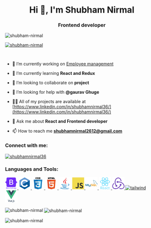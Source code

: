 <h1 align="center">Hi 👋, I'm Shubham Nirmal</h1>
<h3 align="center">Frontend developer</h3>

<p align="left"> <img src="https://komarev.com/ghpvc/?username=shubham-nirmal&label=Profile%20views&color=0e75b6&style=flat" alt="shubham-nirmal" /> </p>

<p align="left"> <a href="https://github.com/ryo-ma/github-profile-trophy"><img src="https://github-profile-trophy.vercel.app/?username=shubham-nirmal" alt="shubham-nirmal" /></a> </p>

<p align="left"> <a href="https://twitter.com/" target="blank"><img src="https://img.shields.io/twitter/follow/?logo=twitter&style=for-the-badge" alt="" /></a> </p>

- 🔭 I’m currently working on [Employee management](https://github.com/Shubham-Nirmal/EMS_PRODUCTION)

- 🌱 I’m currently learning **React and Redux**

- 👯 I’m looking to collaborate on **project**

- 🤝 I’m looking for help with **@gaurav Ghuge**

- 👨‍💻 All of my projects are available at [https://www.linkedin.com/in/shubhamnirmal36/](https://www.linkedin.com/in/shubhamnirmal36/)

- 💬 Ask me about **React and Frontend developer**

- 📫 How to reach me **shubhamnirmal2612@gmail.com**

<h3 align="left">Connect with me:</h3>
<p align="left">
<a href="https://linkedin.com/in/shubhamnirmal36" target="blank"><img align="center" src="https://raw.githubusercontent.com/rahuldkjain/github-profile-readme-generator/master/src/images/icons/Social/linked-in-alt.svg" alt="shubhamnirmal36" height="30" width="40" /></a>
</p>

<h3 align="left">Languages and Tools:</h3>
<p align="left"> <a href="https://getbootstrap.com" target="_blank" rel="noreferrer"> <img src="https://raw.githubusercontent.com/devicons/devicon/master/icons/bootstrap/bootstrap-plain-wordmark.svg" alt="bootstrap" width="40" height="40"/> </a> <a href="https://www.cprogramming.com/" target="_blank" rel="noreferrer"> <img src="https://raw.githubusercontent.com/devicons/devicon/master/icons/c/c-original.svg" alt="c" width="40" height="40"/> </a> <a href="https://www.w3schools.com/css/" target="_blank" rel="noreferrer"> <img src="https://raw.githubusercontent.com/devicons/devicon/master/icons/css3/css3-original-wordmark.svg" alt="css3" width="40" height="40"/> </a> <a href="https://www.w3.org/html/" target="_blank" rel="noreferrer"> <img src="https://raw.githubusercontent.com/devicons/devicon/master/icons/html5/html5-original-wordmark.svg" alt="html5" width="40" height="40"/> </a> <a href="https://www.java.com" target="_blank" rel="noreferrer"> <img src="https://raw.githubusercontent.com/devicons/devicon/master/icons/java/java-original.svg" alt="java" width="40" height="40"/> </a> <a href="https://developer.mozilla.org/en-US/docs/Web/JavaScript" target="_blank" rel="noreferrer"> <img src="https://raw.githubusercontent.com/devicons/devicon/master/icons/javascript/javascript-original.svg" alt="javascript" width="40" height="40"/> </a> <a href="https://www.mysql.com/" target="_blank" rel="noreferrer"> <img src="https://raw.githubusercontent.com/devicons/devicon/master/icons/mysql/mysql-original-wordmark.svg" alt="mysql" width="40" height="40"/> </a> <a href="https://reactjs.org/" target="_blank" rel="noreferrer"> <img src="https://raw.githubusercontent.com/devicons/devicon/master/icons/react/react-original-wordmark.svg" alt="react" width="40" height="40"/> </a> <a href="https://redux.js.org" target="_blank" rel="noreferrer"> <img src="https://raw.githubusercontent.com/devicons/devicon/master/icons/redux/redux-original.svg" alt="redux" width="40" height="40"/> </a> <a href="https://tailwindcss.com/" target="_blank" rel="noreferrer"> <img src="https://www.vectorlogo.zone/logos/tailwindcss/tailwindcss-icon.svg" alt="tailwind" width="40" height="40"/> </a> <a href="https://vuejs.org/" target="_blank" rel="noreferrer"> <img src="https://raw.githubusercontent.com/devicons/devicon/master/icons/vuejs/vuejs-original-wordmark.svg" alt="vuejs" width="40" height="40"/> </a> </p>

<p><img align="left" src="https://github-readme-stats.vercel.app/api/top-langs?username=shubham-nirmal&show_icons=true&locale=en&layout=compact" alt="shubham-nirmal" /></p>

<p>&nbsp;<img align="center" src="https://github-readme-stats.vercel.app/api?username=shubham-nirmal&show_icons=true&locale=en" alt="shubham-nirmal" /></p>

<p><img align="center" src="https://github-readme-streak-stats.herokuapp.com/?user=shubham-nirmal&" alt="shubham-nirmal" /></p>

